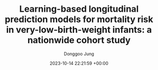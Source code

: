 ---
layout: post
title:  "Learning-based longitudinal prediction models for mortality risk in very-low-birth-weight infants: a nationwide cohort study"
date:   2023-10-14 22:21:59 +00:00
image: /images/journal_2.png
categories: journal
author: "Donggoo Jung"
authors: "Jae Yoon Na*, <b>Donggoo Jung*</b>, Jong Ho Cha*, Daehyun Kim, Joonhyuk Son, Jae Kyoon Hwang, Tae Hyun Kim, Hyun-Kyung Park"
venue: "Neonatology"
paper: https://karger.com/neo/article/120/5/652/854411
---